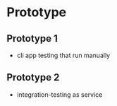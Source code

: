 # Prototype

## Prototype 1

- cli app testing that run manually

## Prototype 2

- integration-testing as service

